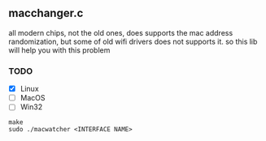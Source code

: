## macchanger.c

all modern chips, not the old ones, does supports the mac address randomization, 
but some of old wifi drivers does not supports it. so this lib will help you with this problem 
### TODO
- [x] Linux
- [ ] MacOS
- [ ] Win32

```console
make
sudo ./macwatcher <INTERFACE NAME>
```

